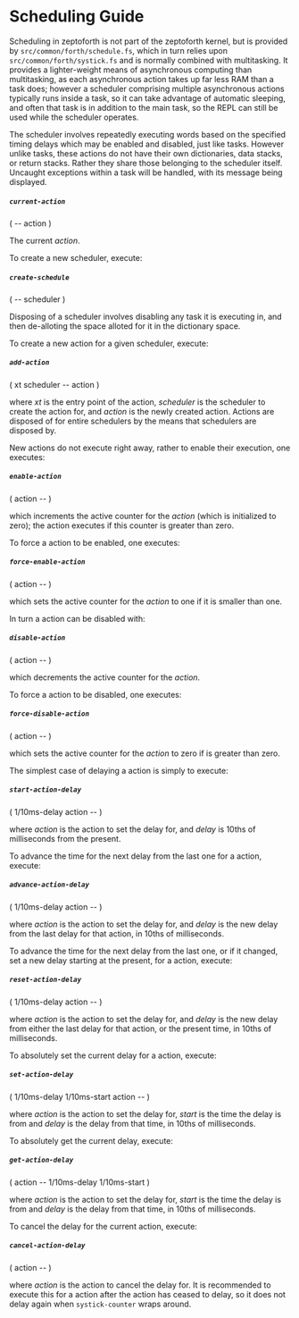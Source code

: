 # Scheduling Guide

Scheduling in zeptoforth is not part of the zeptoforth kernel, but is provided by `src/common/forth/schedule.fs`, which in turn relies upon `src/common/forth/systick.fs` and is normally combined with multitasking. It provides a lighter-weight means of asynchronous computing than multitasking, as each asynchronous action takes up far less RAM than a task does; however a scheduler comprising multiple asynchronous actions typically runs inside a task, so it can take advantage of automatic sleeping, and often that task is in addition to the main task, so the REPL can still be used while the scheduler operates.

The scheduler involves repeatedly executing words based on the specified timing delays which may be enabled and disabled, just like tasks. However unlike tasks, these actions do not have their own dictionaries, data stacks, or return stacks. Rather they share those belonging to the scheduler itself. Uncaught exceptions within a task will be handled, with its message being displayed.

##### `current-action`
( -- action )

The current *action*.

To create a new scheduler, execute:

##### `create-schedule`
( -- scheduler )

Disposing of a scheduler involves disabling any task it is executing in, and then de-alloting the space alloted for it in the dictionary space.

To create a new action for a given scheduler, execute:

##### `add-action`
( xt scheduler -- action )

where *xt* is the entry point of the action, *scheduler* is the scheduler to create the action for, and *action* is the newly created action. Actions are disposed of for entire schedulers by the means that schedulers are disposed by.

New actions do not execute right away, rather to enable their execution, one executes:

##### `enable-action`
( action -- )

which increments the active counter for the *action* (which is initialized to zero); the action executes if this counter is greater than zero.

To force a action to be enabled, one executes:

##### `force-enable-action`
( action -- )

which sets the active counter for the *action* to one if it is smaller than one.

In turn a action can be disabled with:

##### `disable-action`
( action -- )

which decrements the active counter for the *action*.

To force a action to be disabled, one executes:

##### `force-disable-action`
( action -- )

which sets the active counter for the *action* to zero if is greater than zero.

The simplest case of delaying a action is simply to execute:

##### `start-action-delay`
( 1/10ms-delay action -- )

where *action* is the action to set the delay for, and *delay* is 10ths of milliseconds from the present.

To advance the time for the next delay from the last one for a action, execute:

##### `advance-action-delay`
( 1/10ms-delay action -- )

where *action* is the action to set the delay for, and *delay* is the new delay from the last delay for that action, in 10ths of milliseconds.

To advance the time for the next delay from the last one, or if it changed, set a new delay starting at the present, for a action, execute:

##### `reset-action-delay`
( 1/10ms-delay action -- )

where *action* is the action to set the delay for, and *delay* is the new delay from either the last delay for that action, or the present time, in 10ths of milliseconds.

To absolutely set the current delay for a action, execute:

##### `set-action-delay`
( 1/10ms-delay 1/10ms-start action -- )

where *action* is the action to set the delay for, *start* is the time the delay is from and *delay* is the delay from that time, in 10ths of milliseconds.

To absolutely get the current delay, execute:

##### `get-action-delay`
( action --  1/10ms-delay 1/10ms-start )

where *action* is the action to set the delay for, *start* is the time the delay is from and *delay* is the delay from that time, in 10ths of milliseconds.

To cancel the delay for the current action, execute:

##### `cancel-action-delay`
( action -- )

where *action* is the action to cancel the delay for. It is recommended to execute this for a action after the action has ceased to delay, so it does not delay again when `systick-counter` wraps around.